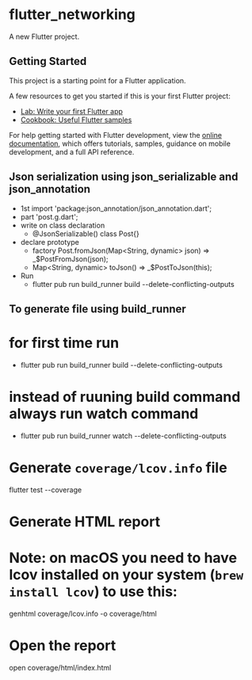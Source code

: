 # flutter_networking

A new Flutter project.

## Getting Started

This project is a starting point for a Flutter application.

A few resources to get you started if this is your first Flutter project:

- [Lab: Write your first Flutter app](https://docs.flutter.dev/get-started/codelab)
- [Cookbook: Useful Flutter samples](https://docs.flutter.dev/cookbook)

For help getting started with Flutter development, view the
[online documentation](https://docs.flutter.dev/), which offers tutorials,
samples, guidance on mobile development, and a full API reference.

## Json serialization using json_serializable and json_annotation
- 1st import 'package:json_annotation/json_annotation.dart';
- part 'post.g.dart'; 
- write on class declaration 
    - @JsonSerializable()
       class Post{}
- declare prototype
     - factory Post.fromJson(Map<String, dynamic> json) => _$PostFromJson(json);
     - Map<String, dynamic> toJson() => _$PostToJson(this);
- Run
  - flutter pub run build_runner build --delete-conflicting-outputs

## To generate file using build_runner
# for first time run
- flutter pub run build_runner build --delete-conflicting-outputs
# instead of ruuning build command always run watch command
- flutter pub run build_runner watch --delete-conflicting-outputs

# Generate `coverage/lcov.info` file
flutter test --coverage
# Generate HTML report
# Note: on macOS you need to have lcov installed on your system (`brew install lcov`) to use this:
genhtml coverage/lcov.info -o coverage/html
# Open the report
open coverage/html/index.html